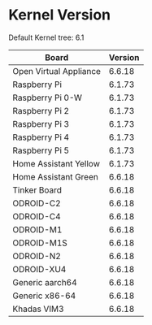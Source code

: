 
# Kernel Version

Default Kernel tree: 6.1

| Board | Version |
|-------|---------|
| Open Virtual Appliance | 6.6.18 |
| Raspberry Pi | 6.1.73 |
| Raspberry Pi 0-W | 6.1.73 |
| Raspberry Pi 2 | 6.1.73 |
| Raspberry Pi 3 | 6.1.73 |
| Raspberry Pi 4 | 6.1.73 |
| Raspberry Pi 5 | 6.1.73 |
| Home Assistant Yellow | 6.1.73 |
| Home Assistant Green | 6.6.18 |
| Tinker Board | 6.6.18 |
| ODROID-C2 | 6.6.18 |
| ODROID-C4 | 6.6.18 |
| ODROID-M1 | 6.6.18 |
| ODROID-M1S | 6.6.18 |
| ODROID-N2 | 6.6.18 |
| ODROID-XU4 | 6.6.18 |
| Generic aarch64 | 6.6.18 |
| Generic x86-64 | 6.6.18 |
| Khadas VIM3 | 6.6.18 |

